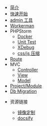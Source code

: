 * [简介](/)
* [快速开始](zh-cn/start.md)
* [admin 工具](zh-cn/admin.md)
* [Workerman](zh-cn/workerman.md)
* PHPStorm
  * [Docker](zh-cn/phpstorm.md)
  * [Unit Test](zh-cn/unittest.md)
  * [XDebug](zh-cn/debug.md)
  <!-- * [TODO:Phalcon/Workerman](zh-cn/phar.md) -->
  * [css/js 压缩](zh-cn/minifying)
* [Route](zh-cn/route.md)
* MVC
  * [Controller](zh-cn/mvc.md)
  * [View](zh-cn/view.md)
  * [Model](zh-cn/model.md)
* [Project/Module](zh-cn/project.md)
* [Db Migration](zh-cn/migration.md)

<!-- * 功能模块 -->
  <!-- * [tao RBAC](zh-cn/tao) -->

* 资源链接

  * [镜像定制](https://github.com/tao996/phalcon-docker-images)
  * [docsify](https://docsify.js.org/#/zh-cn/quickstart)